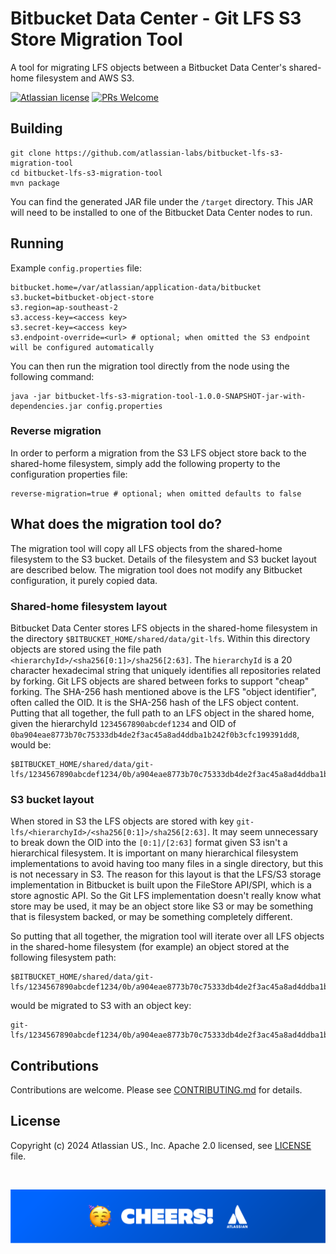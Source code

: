 # Bitbucket Data Center - Git LFS S3 Store Migration Tool

A tool for migrating LFS objects between a Bitbucket Data Center's shared-home filesystem and AWS S3.

[![Atlassian license](https://img.shields.io/badge/license-Apache%202.0-blue.svg?style=flat-square)](LICENSE) [![PRs Welcome](https://img.shields.io/badge/PRs-welcome-brightgreen.svg?style=flat-square)](CONTRIBUTING.md)

## Building

```
git clone https://github.com/atlassian-labs/bitbucket-lfs-s3-migration-tool
cd bitbucket-lfs-s3-migration-tool
mvn package
```
You can find the generated JAR file under the `/target` directory. This JAR will need to be installed to one
of the Bitbucket Data Center nodes to run.

## Running

Example `config.properties` file:

```
bitbucket.home=/var/atlassian/application-data/bitbucket
s3.bucket=bitbucket-object-store
s3.region=ap-southeast-2
s3.access-key=<access key>
s3.secret-key=<access key>
s3.endpoint-override=<url> # optional; when omitted the S3 endpoint will be configured automatically
```
You can then run the migration tool directly from the node using the following command:

```
java -jar bitbucket-lfs-s3-migration-tool-1.0.0-SNAPSHOT-jar-with-dependencies.jar config.properties
```

### Reverse migration

In order to perform a migration from the S3 LFS object store back to the shared-home filesystem, simply add the
following property to the configuration properties file:

```
reverse-migration=true # optional; when omitted defaults to false
```

## What does the migration tool do?

The migration tool will copy all LFS objects from the shared-home filesystem to the S3 bucket. Details of the filesystem
and S3 bucket layout are described below. The migration tool does not modify any Bitbucket configuration, it purely
copied data.

### Shared-home filesystem layout

Bitbucket Data Center stores LFS objects in the shared-home filesystem in the directory `$BITBUCKET_HOME/shared/data/git-lfs`.
Within this directory objects are stored using the file path `<hierarchyId>/<sha256[0:1]>/sha256[2:63]`. The `hierarchyId`
is a 20 character hexadecimal string that uniquely identifies all repositories related by forking. Git LFS objects are
shared between forks to support "cheap" forking. The SHA-256 hash mentioned above is the LFS "object identifier", often
called the OID. It is the SHA-256 hash of the LFS object content. Putting that all together, the full path to an LFS
object in the shared home, given the hierarchyId `1234567890abcdef1234` and OID of
`0ba904eae8773b70c75333db4de2f3ac45a8ad4ddba1b242f0b3cfc199391dd8`, would be:
```
$BITBUCKET_HOME/shared/data/git-lfs/1234567890abcdef1234/0b/a904eae8773b70c75333db4de2f3ac45a8ad4ddba1b242f0b3cfc199391dd8
```

### S3 bucket layout

When stored in S3 the LFS objects are stored with key `git-lfs/<hierarchyId>/<sha256[0:1]>/sha256[2:63]`. It may seem
unnecessary to break down the OID into the `[0:1]/[2:63]` format given S3 isn't a hierarchical filesystem. It is
important on many hierarchical filesystem implementations to avoid having too many files in a single directory, but
this is not necessary in S3. The reason for this layout is that the LFS/S3 storage implementation in Bitbucket is
built upon the FileStore API/SPI, which is a store agnostic API. So the Git LFS implementation doesn't really know what
store may be used, it may be an object store like S3 or may be something that is filesystem backed, or may be something
completely different.

So putting that all together, the migration tool will iterate over all LFS objects in the shared-home filesystem (for
example) an object stored at the following filesystem path:
```
$BITBUCKET_HOME/shared/data/git-lfs/1234567890abcdef1234/0b/a904eae8773b70c75333db4de2f3ac45a8ad4ddba1b242f0b3cfc199391dd8
```
would be migrated to S3 with an object key:
```
git-lfs/1234567890abcdef1234/0b/a904eae8773b70c75333db4de2f3ac45a8ad4ddba1b242f0b3cfc199391dd8
```

## Contributions

Contributions are welcome. Please see [CONTRIBUTING.md](CONTRIBUTING.md) for details.

## License

Copyright (c) 2024 Atlassian US., Inc.
Apache 2.0 licensed, see [LICENSE](LICENSE) file.

<br/>

[![With â¤ï¸ from Atlassian](https://raw.githubusercontent.com/atlassian-internal/oss-assets/master/banner-cheers.png)](https://www.atlassian.com)